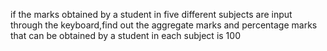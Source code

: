 if the marks obtained by a student in five different subjects are input through the keyboard,find out the aggregate marks and percentage marks that can be obtained by a student in each subject is 100
